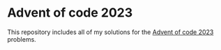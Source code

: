 # Advent of code 2023

This repository includes all of my solutions for the [Advent of code 2023](https://adventofcode.com/2023/) problems.
